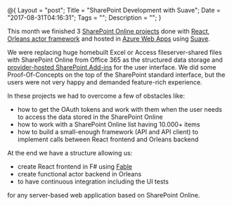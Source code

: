 @{
    Layout = "post";
    Title = "SharePoint Development with Suave";
    Date = "2017-08-31T04:16:31";
    Tags = "";
    Description = "";
}

This month we finished 3 [SharePoint Online projects](https://products.office.com/en-us/sharepoint/sharepoint-online-collaboration-software) done 
with [React](https://facebook.github.io/react/), [Orleans actor framework](https://dotnet.github.io/orleans/) and hosted in [Azure Web Apps](https://azure.microsoft.com/cs-cz/services/app-service/web/) 
using [Suave](https://suave.io/).

We were replacing huge homebuilt Excel or Access fileserver-shared files with SharePoint Online from Office 365 as the structured data storage 
and [provider-hosted SharePoint Add-ins](https://msdn.microsoft.com/en-us/library/office/fp142381.aspx) for the user interface.
We did some Proof-Of-Concepts on the top of the SharePoint standard interface, but the users were not very happy and demanded feature-rich experience.

In these projects we had to overcome a few of obstacles like:

- how to get the OAuth tokens and work with them when the user needs to access the data stored in the SharePoint Online
- how to work with a SharePoint Online list having 10.000+ items
- how to build a small-enough framework (API and API client) to implement calls between React frontend and Orleans backend

At the end we have a structure allowing us:

- create React frontend in F# using [Fable](http://fable.io/)
- create functional actor backend in Orleans
- to have continuous integration including the UI tests

for any server-based web application based on SharePoint Online.
